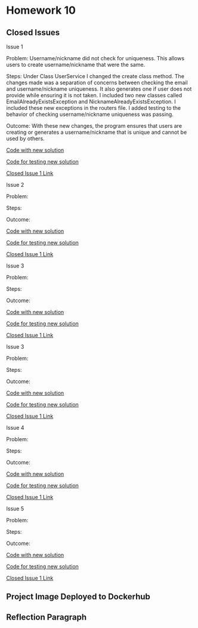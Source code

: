 # Homework 10

## Closed Issues

Issue 1  

Problem: Username/nickname did not check for uniqueness. This allows users to create username/nickname that were the same.  

Steps: Under Class UserService I changed the create class method. The changes made was a separation of concerns between checking the email and username/nickname uniqueness. It also generates one if user does not provide while ensuring it is not taken. I included two new classes called EmailAlreadyExistsException and NicknameAlreadyExistsException. I included these new exceptions in the routers file. I added testing to the behavior of checking username/nickname uniqueness was passing.  

Outcome: With these new changes, the program ensures that users are creating or generates a username/nickname that is unique and cannot be used by others.

[Code with new solution](https://github.com/ipl2/event_manager_hw10/main/app/services/user_service.py#L60-95)  

[Code for testing new solution](https://github.com/ipl2/event_manager_hw10/main/app/tests/test_api.py#L194-206)  

[Closed Issue 1 Link](https://github.com/ipl2/event_manager_hw10/issues/1)  



Issue 2  

Problem:  

Steps:  

Outcome:  

[Code with new solution]()  

[Code for testing new solution]()  

[Closed Issue 1 Link]()  



Issue 3  

Problem:  

Steps:  

Outcome:  

[Code with new solution]()  

[Code for testing new solution]()  

[Closed Issue 1 Link]()  



Issue 3  

Problem:  

Steps:  

Outcome:  

[Code with new solution]()  

[Code for testing new solution]()  

[Closed Issue 1 Link]()  



Issue 4  

Problem:  

Steps:  

Outcome:  

[Code with new solution]()  

[Code for testing new solution]()  

[Closed Issue 1 Link]()  



Issue 5  

Problem:  

Steps:  

Outcome:  

[Code with new solution]()  

[Code for testing new solution]()  

[Closed Issue 1 Link]()  

## Project Image Deployed to Dockerhub

## Reflection Paragraph
